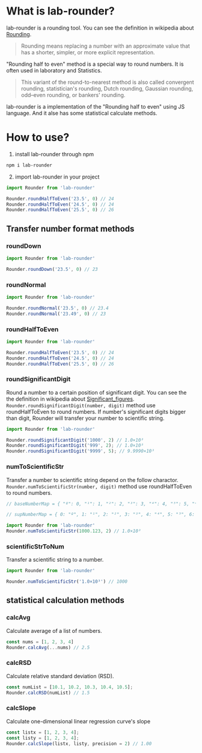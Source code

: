 # What is lab-rounder?
lab-rounder is a rounding tool. You can see the definition in wikipedia about [Rounding](https://en.wikipedia.org/wiki/Rounding).
> Rounding means replacing a number with an approximate value that has a shorter, simpler, or more explicit representation.

"Rounding half to even" method is a special way to round numbers. It is often used in laboratory and Statistics.

> This variant of the round-to-nearest method is also called convergent rounding, statistician's rounding, Dutch rounding, Gaussian rounding, odd–even rounding, or bankers' rounding.

lab-rounder is a implementation of the "Rounding half to even" using JS language. And it alse has some statistical calculate methods.

# How to use?

1. install lab-rounder through npm

```bash
npm i lab-rounder
```

2. import lab-rounder in your project

```js
import Rounder from 'lab-rounder'

Rounder.roundHalfToEven('23.5', 0) // 24
Rounder.roundHalfToEven('24.5', 0) // 24
Rounder.roundHalfToEven('25.5', 0) // 26

```

## Transfer number format methods
### roundDown
```js
import Rounder from 'lab-rounder'

Rounder.roundDown('23.5', 0) // 23
```
### roundNormal
```js
import Rounder from 'lab-rounder'

Rounder.roundNormal('23.5', 0) // 23.4
Rounder.roundNormal('23.49', 0) // 23
```

### roundHalfToEven
```js
import Rounder from 'lab-rounder'

Rounder.roundHalfToEven('23.5', 0) // 24
Rounder.roundHalfToEven('24.5', 0) // 24
Rounder.roundHalfToEven('25.5', 0) // 26
```

### roundSignificantDigit
Round a number to a certain position of significant digit. You can see the the definition in wikipedia about [Significant_figures](https://en.wikipedia.org/wiki/Significant_figures).
`Rounder.roundSignificantDigit(number, digit)` method use roundHalfToEven to round numbers. If number's significant digits bigger than digit, Rounder will transfer your number to scientific string.
```js
import Rounder from 'lab-rounder'

Rounder.roundSignificantDigit('1000', 2) // 1.0×10³
Rounder.roundSignificantDigit('999', 2); // 1.0×10³
Rounder.roundSignificantDigit('9999', 5); // 9.9990×10³
```

### numToScientificStr
Transfer a number to scientific string depend on the follow charactor.
`Rounder.numToScientificStr(number, digit)` method use roundHalfToEven to round numbers.
```js
// baseNumberMap = { "º": 0, "¹": 1, "²": 2, "³": 3, "⁴": 4, "⁵": 5, "⁶": 6, "⁷": 7, "⁸": 8, "⁹": 9, "⁻¹": "-1", "⁻²": "-2", "⁻³": "-3", "⁻⁴": "-4", "⁻⁵": "-5", "⁻⁶": "-6", "⁻⁷": "-7", "⁻⁸": "-8", "⁻⁹": "-9" };

// supNumberMap = { 0: "º", 1: "¹", 2: "²", 3: "³", 4: "⁴", 5: "⁵", 6: "⁶", 7: "⁷", 8: "⁸", 9: "⁹", "-1": "⁻¹", "-2": "⁻²", "-3": "⁻³", "-4": "⁻⁴", "-5": "⁻⁵", "-6": "⁻⁶", "-7": "⁻⁷", "-8": "⁻⁸", "-9": "⁻⁹" }

import Rounder from 'lab-rounder'
Rounder.numToScientificStr(1000.123, 2) // 1.0×10³
```

### scientificStrToNum
Transfer a scientific string to a number.
```js
import Rounder from 'lab-rounder'

Rounder.numToScientificStr('1.0×10³') // 1000
```

## statistical calculation methods

### calcAvg
Calculate average of a list of numbers.

```js
const nums = [1, 2, 3, 4]
Rounder.calcAvg(...nums) // 2.5
```

### calcRSD
Calculate relative standard deviation (RSD).

```js
const numList = [10.1, 10.2, 10.3, 10.4, 10.5];
Rounder.calcRSD(numList) // 1.5

```

### calcSlope
Calculate one-dimensional linear regression curve's slope

```js
const listx = [1, 2, 3, 4];
const listy = [1, 2, 3, 4];
Rounder.calcSlope(listx, listy, precision = 2) // 1.00
```

